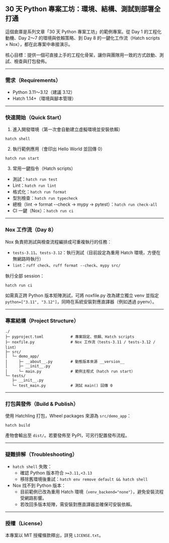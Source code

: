 ## 30 天 Python 專案工坊：環境、結構、測試到部署全打通

這個倉庫是系列文章「30 天 Python 專案工坊」的範例專案。從 Day 1 的工程化動機、Day 2～7 的環境與依賴策略、到 Day 8 的一鍵化工作流（Hatch scripts × Nox），都在此專案中串接演示。

核心目標：提供一個可直接上手的工程化骨架，讓你與團隊用一致的方式啟動、測試、檢查與打包發佈。

---

### 需求（Requirements）
- Python 3.11～3.12（建議 3.12）
- Hatch 1.14+（環境與腳本管理）

---

### 快速開始（Quick Start）
1) 進入開發環境（第一次會自動建立虛擬環境並安裝依賴）
```
hatch shell
```

2) 執行範例應用（會印出 Hello World 並回傳 0）
```
hatch run start
```

3) 常用一鍵指令（Hatch scripts）
- 測試：`hatch run test`
- Lint：`hatch run lint`
- 格式化：`hatch run format`
- 型別檢查：`hatch run typecheck`
- 總檢（lint → format --check → mypy → pytest）：`hatch run check-all`
- CI 一鍵（Nox）：`hatch run ci`

---

### Nox 工作流（Day 8）
Nox 負責把測試與檢查流程編排成可重複執行的任務：
- `tests-3.11`、`tests-3.12`：執行測試（目前設定為重用 Hatch 環境，方便在無網路時執行）
- `lint`：`ruff check`、`ruff format --check`、`mypy src/`

執行全部 session：
```
hatch run ci
```

如需真正跨 Python 版本矩陣測試，可將 noxfile.py 改為建立獨立 venv 並指定 `python=["3.11", "3.12"]`，同時在系統安裝對應直譯器（例如透過 pyenv）。

---

### 專案結構（Project Structure）
```
./
├─ pyproject.toml            # 專案設定、依賴、Hatch scripts
├─ noxfile.py                # Nox 工作流（tests-3.11 / tests-3.12 / lint）
├─ src/
│  └─ demo_app/
│     ├─ __about__.py        # 動態版本來源 __version__
│     ├─ __init__.py
│     └─ main.py             # 範例主程式（hatch run start）
└─ tests/
   ├─ __init__.py
   └─ test_main.py           # 測試 main() 回傳 0
```

---

### 打包與發佈（Build & Publish）
使用 Hatchling 打包，Wheel packages 來源為 `src/demo_app`：
```
hatch build
```
產物會輸出至 `dist/`。若要發佈至 PyPI，可另行配置發布流程。

---

### 疑難排解（Troubleshooting）
- `hatch shell` 失敗：
  - 確認 Python 版本符合 `>=3.11,<3.13`
  - 移除舊環境後重試：`hatch env remove default && hatch shell`
- Nox 找不到 Python 版本：
  - 目前範例已改為重用 Hatch 環境（`venv_backend="none"`），避免安裝流程受網路影響。
  - 若改回多版本矩陣，需安裝對應直譯器並確保可安裝依賴。

---

### 授權（License）
本專案以 MIT 授權條款釋出，詳見 `LICENSE.txt`。
